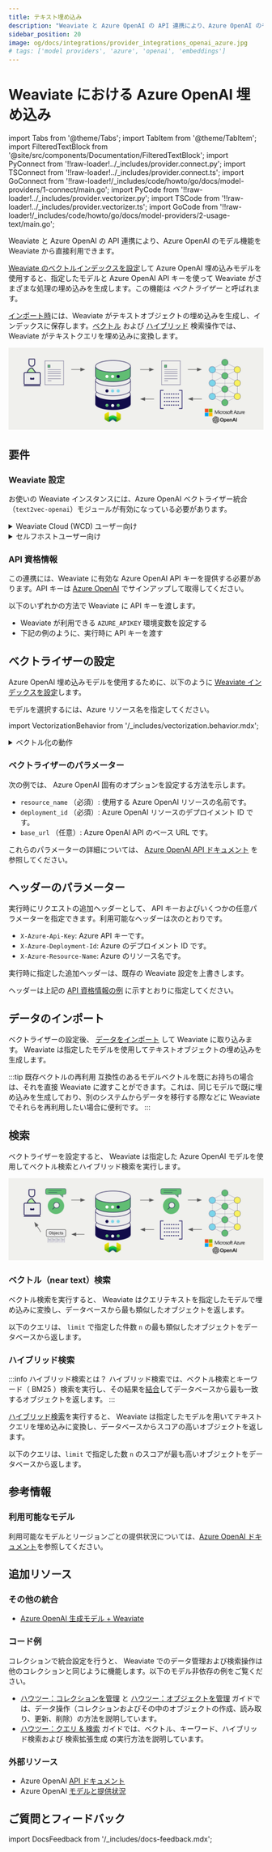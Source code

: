 ```yaml
---
title: テキスト埋め込み
description: "Weaviate と Azure OpenAI の API 連携により、Azure OpenAI のモデル機能を Weaviate から直接利用できます。"
sidebar_position: 20
image: og/docs/integrations/provider_integrations_openai_azure.jpg
# tags: ['model providers', 'azure', 'openai', 'embeddings']
---
```


# Weaviate における Azure OpenAI 埋め込み


import Tabs from '@theme/Tabs';
import TabItem from '@theme/TabItem';
import FilteredTextBlock from '@site/src/components/Documentation/FilteredTextBlock';
import PyConnect from '!!raw-loader!../_includes/provider.connect.py';
import TSConnect from '!!raw-loader!../_includes/provider.connect.ts';
import GoConnect from '!!raw-loader!/_includes/code/howto/go/docs/model-providers/1-connect/main.go';
import PyCode from '!!raw-loader!../_includes/provider.vectorizer.py';
import TSCode from '!!raw-loader!../_includes/provider.vectorizer.ts';
import GoCode from '!!raw-loader!/_includes/code/howto/go/docs/model-providers/2-usage-text/main.go';

Weaviate と Azure OpenAI の API 連携により、Azure OpenAI のモデル機能を Weaviate から直接利用できます。

[Weaviate のベクトルインデックスを設定](#configure-the-vectorizer)して Azure OpenAI 埋め込みモデルを使用すると、指定したモデルと Azure OpenAI API キーを使って Weaviate がさまざまな処理の埋め込みを生成します。この機能は *ベクトライザー* と呼ばれます。

[インポート時](#data-import)には、Weaviate がテキストオブジェクトの埋め込みを生成し、インデックスに保存します。[ベクトル](#vector-near-text-search) および [ハイブリッド](#hybrid-search) 検索操作では、Weaviate がテキストクエリを埋め込みに変換します。

![埋め込みの統合イメージ](../_includes/integration_openai_azure_embedding.png)

## 要件

### Weaviate 設定

お使いの Weaviate インスタンスには、Azure OpenAI ベクトライザー統合（`text2vec-openai`）モジュールが有効になっている必要があります。

<details>
  <summary>Weaviate Cloud (WCD) ユーザー向け</summary>

この統合は Weaviate Cloud (WCD) のサーバーレスインスタンスではデフォルトで有効になっています。

</details>

<details>
  <summary>セルフホストユーザー向け</summary>

- [クラスターのメタデータ](/deploy/configuration/meta.md)を確認し、モジュールが有効かどうかを確かめてください。  
- [モジュール設定方法](../../configuration/modules.md)に従い、Weaviate でモジュールを有効化してください。

</details>

### API 資格情報

この連携には、Weaviate に有効な Azure OpenAI API キーを提供する必要があります。API キーは [Azure OpenAI](https://azure.microsoft.com/en-us/products/ai-services/openai-service) でサインアップして取得してください。

以下のいずれかの方法で Weaviate に API キーを渡します。

- Weaviate が利用できる `AZURE_APIKEY` 環境変数を設定する  
- 下記の例のように、実行時に API キーを渡す

<Tabs groupId="languages">

 <TabItem value="py" label="Python API v4">
    <FilteredTextBlock
      text={PyConnect}
      startMarker="# START AzureOpenAIInstantiation"
      endMarker="# END AzureOpenAIInstantiation"
      language="py"
    />
  </TabItem>

 <TabItem value="js" label="JS/TS API v3">
    <FilteredTextBlock
      text={TSConnect}
      startMarker="// START AzureOpenAIInstantiation"
      endMarker="// END AzureOpenAIInstantiation"
      language="ts"
    />
  </TabItem>

  <TabItem value="go" label="Go">
    <FilteredTextBlock
      text={GoConnect}
      startMarker="// START AzureOpenAIInstantiation"
      endMarker="// END AzureOpenAIInstantiation"
      language="goraw"
    />
  </TabItem>

</Tabs>

## ベクトライザーの設定

Azure OpenAI 埋め込みモデルを使用するために、以下のように [Weaviate インデックスを設定](../../manage-collections/vector-config.mdx#specify-a-vectorizer)します。

モデルを選択するには、Azure リソース名を指定してください。

<Tabs groupId="languages">
  <TabItem value="py" label="Python API v4">
    <FilteredTextBlock
      text={PyCode}
      startMarker="# START BasicVectorizerAzureOpenAI"
      endMarker="# END BasicVectorizerAzureOpenAI"
      language="py"
    />
  </TabItem>

  <TabItem value="js" label="JS/TS API v3">
    <FilteredTextBlock
      text={TSCode}
      startMarker="// START BasicVectorizerAzureOpenAI"
      endMarker="// END BasicVectorizerAzureOpenAI"
      language="ts"
    />
  </TabItem>

  <TabItem value="go" label="Go">
    <FilteredTextBlock
      text={GoCode}
      startMarker="// START BasicVectorizerAzureOpenAI"
      endMarker="// END BasicVectorizerAzureOpenAI"
      language="goraw"
    />
  </TabItem>

</Tabs>

import VectorizationBehavior from '/_includes/vectorization.behavior.mdx';

<details>
  <summary>ベクトル化の動作</summary>

<VectorizationBehavior/>

</details>



### ベクトライザーのパラメーター

次の例では、 Azure OpenAI 固有のオプションを設定する方法を示します。

- `resource_name` （必須）: 使用する Azure OpenAI リソースの名前です。  
- `deployment_id` （必須）: Azure OpenAI リソースのデプロイメント ID です。  
- `base_url` （任意）: Azure OpenAI API のベース URL です。  

<Tabs groupId="languages">
  <TabItem value="py" label="Python API v4">
    <FilteredTextBlock
      text={PyCode}
      startMarker="# START FullVectorizerAzureOpenAI"
      endMarker="# END FullVectorizerAzureOpenAI"
      language="py"
    />
  </TabItem>

  <TabItem value="js" label="JS/TS API v3">
    <FilteredTextBlock
      text={TSCode}
      startMarker="// START FullVectorizerAzureOpenAI"
      endMarker="// END FullVectorizerAzureOpenAI"
      language="ts"
    />
  </TabItem>

  <TabItem value="go" label="Go">
    <FilteredTextBlock
      text={GoCode}
      startMarker="// START FullVectorizerAzureOpenAI"
      endMarker="// END FullVectorizerAzureOpenAI"
      language="goraw"
    />
  </TabItem>
</Tabs>

これらのパラメーターの詳細については、 [Azure OpenAI API ドキュメント](https://learn.microsoft.com/en-us/azure/ai-services/openai/) を参照してください。

## ヘッダーのパラメーター

実行時にリクエストの追加ヘッダーとして、 API キーおよびいくつかの任意パラメーターを指定できます。利用可能なヘッダーは次のとおりです。  

- `X-Azure-Api-Key`: Azure API キーです。  
- `X-Azure-Deployment-Id`: Azure のデプロイメント ID です。  
- `X-Azure-Resource-Name`: Azure のリソース名です。  

実行時に指定した追加ヘッダーは、既存の Weaviate 設定を上書きします。  

ヘッダーは上記の [API 資格情報の例](#api-credentials) に示すとおりに指定してください。

## データのインポート

ベクトライザーの設定後、 [データをインポート](../../manage-objects/import.mdx) して Weaviate に取り込みます。 Weaviate は指定したモデルを使用してテキストオブジェクトの埋め込みを生成します。

<Tabs groupId="languages">

 <TabItem value="py" label="Python API v4">
    <FilteredTextBlock
      text={PyCode}
      startMarker="# START BatchImportExample"
      endMarker="# END BatchImportExample"
      language="py"
    />
  </TabItem>

 <TabItem value="js" label="JS/TS API v3">
    <FilteredTextBlock
      text={TSCode}
      startMarker="// START BatchImportExample"
      endMarker="// END BatchImportExample"
      language="ts"
    />
  </TabItem>

  <TabItem value="go" label="Go">
    <FilteredTextBlock
      text={GoCode}
      startMarker="// START BatchImportExample"
      endMarker="// END BatchImportExample"
      language="goraw"
    />
  </TabItem>

</Tabs>

:::tip 既存ベクトルの再利用
互換性のあるモデルベクトルを既にお持ちの場合は、それを直接 Weaviate に渡すことができます。これは、同じモデルで既に埋め込みを生成しており、別のシステムからデータを移行する際などに Weaviate でそれらを再利用したい場合に便利です。
:::

## 検索

ベクトライザーを設定すると、 Weaviate は指定した Azure OpenAI モデルを使用してベクトル検索とハイブリッド検索を実行します。

![検索時の埋め込み統合のイラスト](../_includes/integration_openai_azure_embedding_search.png)

### ベクトル（near text）検索

ベクトル検索を実行すると、 Weaviate はクエリテキストを指定したモデルで埋め込みに変換し、データベースから最も類似したオブジェクトを返します。  

以下のクエリは、 `limit` で指定した件数 `n` の最も類似したオブジェクトをデータベースから返します。

<Tabs groupId="languages">

 <TabItem value="py" label="Python API v4">
    <FilteredTextBlock
      text={PyCode}
      startMarker="# START NearTextExample"
      endMarker="# END NearTextExample"
      language="py"
    />
  </TabItem>

 <TabItem value="js" label="JS/TS API v3">
    <FilteredTextBlock
      text={TSCode}
      startMarker="// START NearTextExample"
      endMarker="// END NearTextExample"
      language="ts"
    />
  </TabItem>

  <TabItem value="go" label="Go">
    <FilteredTextBlock
      text={GoCode}
      startMarker="// START NearTextExample"
      endMarker="// END NearTextExample"
      language="goraw"
    />
  </TabItem>

</Tabs>


### ハイブリッド検索

:::info ハイブリッド検索とは？
ハイブリッド検索では、ベクトル検索とキーワード（ BM25 ）検索を実行し、その結果を[結合](../../search/hybrid.md)してデータベースから最も一致するオブジェクトを返します。
:::

[ハイブリッド検索](../../search/hybrid.md)を実行すると、 Weaviate は指定したモデルを用いてテキストクエリを埋め込みに変換し、データベースからスコアの高いオブジェクトを返します。

以下のクエリは、`limit` で指定した数 `n` のスコアが最も高いオブジェクトをデータベースから返します。

<Tabs groupId="languages">

 <TabItem value="py" label="Python API v4">
    <FilteredTextBlock
      text={PyCode}
      startMarker="# START HybridExample"
      endMarker="# END HybridExample"
      language="py"
    />
  </TabItem>

 <TabItem value="js" label="JS/TS API v3">
    <FilteredTextBlock
      text={TSCode}
      startMarker="// START HybridExample"
      endMarker="// END HybridExample"
      language="ts"
    />
  </TabItem>

  <TabItem value="go" label="Go">
    <FilteredTextBlock
      text={GoCode}
      startMarker="// START HybridExample"
      endMarker="// END HybridExample"
      language="goraw"
    />
  </TabItem>

</Tabs>

## 参考情報

### 利用可能なモデル

利用可能なモデルとリージョンごとの提供状況については、[Azure OpenAI ドキュメント](https://learn.microsoft.com/en-us/azure/ai-services/openai/concepts/models#embeddings-models)を参照してください。

## 追加リソース

### その他の統合

- [Azure OpenAI 生成モデル + Weaviate](./generative.md)

### コード例

コレクションで統合設定を行うと、 Weaviate でのデータ管理および検索操作は他のコレクションと同じように機能します。以下のモデル非依存の例をご覧ください。

- [ハウツー：コレクションを管理](../../manage-collections/index.mdx) と [ハウツー：オブジェクトを管理](../../manage-objects/index.mdx) ガイドでは、データ操作（コレクションおよびその中のオブジェクトの作成、読み取り、更新、削除）の方法を説明しています。
- [ハウツー：クエリ & 検索](../../search/index.mdx) ガイドでは、ベクトル、キーワード、ハイブリッド検索および 検索拡張生成 の実行方法を説明しています。

### 外部リソース

- Azure OpenAI [API ドキュメント](https://learn.microsoft.com/en-us/azure/ai-services/openai/)
- Azure OpenAI [モデルと提供状況](https://learn.microsoft.com/en-us/azure/ai-services/openai/concepts/models#embeddings-models)

## ご質問とフィードバック

import DocsFeedback from '/_includes/docs-feedback.mdx';

<DocsFeedback/>

